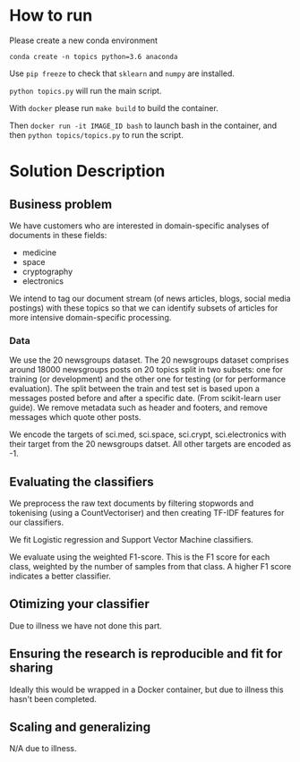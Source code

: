 # How to run

Please create a new conda environment

`conda create -n topics python=3.6 anaconda`

Use `pip freeze` to check that `sklearn` and `numpy` are installed.

`python topics.py` will run the main script.

With `docker` please run `make build` to build the container.

Then `docker run -it IMAGE_ID bash` to launch bash in the container, and then `python topics/topics.py` to run the script.

# Solution Description

## Business problem

We have customers who are interested in domain-specific analyses of documents in these fields:

- medicine
- space
- cryptography
- electronics

We intend to tag our document stream (of news articles, blogs, social media postings) with these topics so that we can identify subsets of articles for more intensive domain-specific processing.

### Data

We use the 20 newsgroups dataset. The 20 newsgroups dataset comprises around 18000 newsgroups posts on 20 topics split in two subsets: one for training (or development) and the other one for testing (or for performance evaluation). The split between the train and test set is based upon a messages posted before and after a specific date. (From scikit-learn user guide). We remove metadata such as header and footers, and remove messages which quote other posts.

We encode the targets of sci.med, sci.space, sci.crypt, sci.electronics with their target from the 20 newsgroups datset. All other targets are encoded as -1.

## Evaluating the classifiers

We preprocess the raw text documents by filtering stopwords and tokenising (using a CountVectoriser) and then creating TF-IDF features for our classifiers.

We fit Logistic regression and Support Vector Machine classifiers. 

We evaluate using the weighted F1-score. This is the F1 score for each class, weighted by the number of samples from that class. A higher F1 score indicates a better classifier.

## Otimizing your classifier

Due to illness we have not done this part.

## Ensuring the research is reproducible and fit for sharing

Ideally this would be wrapped in a Docker container, but due to illness this hasn't been completed.

## Scaling and generalizing

N/A due to illness.
